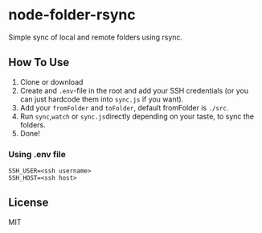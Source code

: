 # node-folder-rsync

Simple sync of local and remote folders using rsync.

## How To Use

1. Clone or download
2. Create and `.env`-file in the root and add your SSH credentials (or you can just hardcode them into `sync.js` if you want).
3. Add your `fromFolder` and `toFolder`, default fromFolder is `./src`.
4. Run `sync`,`watch` or `sync.js`directly depending on your taste, to sync the folders.
5. Done!

### Using .env file
```
SSH_USER=<ssh username>
SSH_HOST=<ssh host>
```

## License

MIT